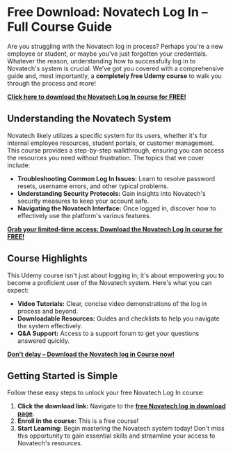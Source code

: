 # Free Download: Novatech Log In – Full Course Guide

Are you struggling with the Novatech log in process? Perhaps you're a new employee or student, or maybe you've just forgotten your credentials. Whatever the reason, understanding how to successfully log in to Novatech's system is crucial. We’ve got you covered with a comprehensive guide and, most importantly, a **completely free Udemy course** to walk you through the process and more!

[**Click here to download the Novatech Log In course for FREE!**](https://udemywork.com/novatech-log-in)

## Understanding the Novatech System

Novatech likely utilizes a specific system for its users, whether it's for internal employee resources, student portals, or customer management. This course provides a step-by-step walkthrough, ensuring you can access the resources you need without frustration. The topics that we cover include:

*   **Troubleshooting Common Log In Issues:** Learn to resolve password resets, username errors, and other typical problems.
*   **Understanding Security Protocols:** Gain insights into Novatech's security measures to keep your account safe.
*   **Navigating the Novatech Interface:** Once logged in, discover how to effectively use the platform's various features.

[**Grab your limited-time access: Download the Novatech Log In course for FREE!**](https://udemywork.com/novatech-log-in)

## Course Highlights

This Udemy course isn't just about logging in; it's about empowering you to become a proficient user of the Novatech system. Here's what you can expect:

*   **Video Tutorials:** Clear, concise video demonstrations of the log in process and beyond.
*   **Downloadable Resources:** Guides and checklists to help you navigate the system effectively.
*   **Q&A Support:** Access to a support forum to get your questions answered quickly.

[**Don't delay – Download the Novatech log in Course now!**](https://udemywork.com/novatech-log-in)

## Getting Started is Simple

Follow these easy steps to unlock your free Novatech Log In course:

1.  **Click the download link:** Navigate to the [**free Novatech log in download page**](https://udemywork.com/novatech-log-in).
2.  **Enroll in the course:** This is a free course!
3.  **Start Learning:** Begin mastering the Novatech system today! Don't miss this opportunity to gain essential skills and streamline your access to Novatech's resources.
